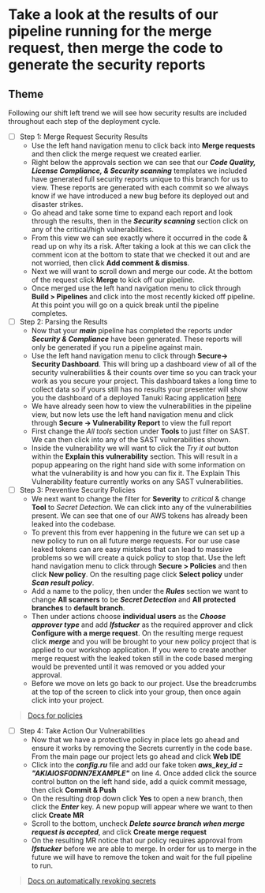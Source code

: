# Take a look at the results of our pipeline running for the merge request, then merge the code to generate the security reports

## Theme

Following our shift left trend we will see how security results are included throughout each step of the deployment cycle.

* [ ] Step 1: Merge Request Security Results
  * Use the left hand navigation menu to click back into **Merge requests** and then click the merge request we created earlier.
  * Right below the approvals section we can see that our **_Code Quality, License Compliance, & Security scanning_** templates we included have generated full security reports unique to this branch for us to view. These reports are generated with each commit so we always know if we have introduced a new bug before its deployed out and disaster strikes.
  * Go ahead and take some time to expand each report and look through the results, then in the **_Security scanning_** section click on any of the critical/high vulnerabilities.
  * From this view we can see exactly where it occurred in the code & read up on why its a risk. After taking a look at this we can click the comment icon at the bottom to state that we checked it out and are not worried, then click **Add comment & dismiss**.
  * Next we will want to scroll down and merge our code. At the bottom of the request click **Merge** to kick off our pipeline.
  * Once merged use the left hand navigation menu to click through **Build \> Pipelines** and click into the most recently kicked off pipeline. At this point you will go on a quick break until the pipeline completes.
* [ ] Step 2: Parsing the Results
  * Now that your **_main_** pipeline has completed the reports under **_Security & Compliance_** have been generated. These reports will only be generated if you run a pipeline against main.
  * Use the left hand navigation menu to click through **Secure-\> Security Dashboard**. This will bring up a dashboard view of all of the security vulnerabilities & their counts over time so you can track your work as you secure your project. This dashboard takes a long time to collect data so if yours still has no results your presenter will show you the dashboard of a deployed Tanuki Racing application [here](https://gitlab.com/gitlab-learn-labs/webinars/tanuki-racing/tanuki-racing-application/-/security/dashboard)
  * We have already seen how to view the vulnerabilities in the pipeline view, but now lets use the left hand navigation menu and click through **Secure -\> Vulnerability Report** to view the full report
  * First change the _All tools_ section under **Tools** to just filter on SAST. We can then click into any of the SAST vulnerabilities shown.
  * Inside the vulnerability we will want to click the _Try it out_ button within the **Explain this vulnerability** section. This will result in a popup appearing on the right hand side with some information on what the vulnerability is and how you can fix it. The Explain This Vulnerability feature currently works on any SAST vulnerabilities.
* [ ] Step 3: Preventive Security Policies
  * We next want to change the filter for **Severity**  to _critical_ & change **Tool** to _Secret Detection_. We can click into any of the vulnerabilities present. We can see that one of our AWS tokens has already been leaked into the codebase.
  * To prevent this from ever happening in the future we can set up a new policy to run on all future merge requests. For our use case leaked tokens can are easy mistakes that can lead to massive problems so we will create a quick policy to stop that. Use the left hand navigation menu to click through **Secure \> Policies** and then click **New policy**. On the resulting page click **Select policy** under **_Scan result policy_**.
  * Add a name to the policy, then under the **_Rules_** section we want to change **All scanners** to be **_Secret Detection_** and **All protected branches** to **default branch**.
  * Then under actions choose **individual users** as the **_Choose approver type_** and add **_lfstucker_** as the required approver and click **Configure with a merge request**. On the resulting merge request click ***merge*** and you will be brought to your new policy project that is applied to our workshop application. If you were to create another merge request with the leaked token still in the code based merging would be prevented until it was removed or you added your approval.
  * Before we move on lets go back to our project. Use the breadcrumbs at the top of the screen to click into your group, then once again click into your project.

> [Docs for policies](https://docs.gitlab.com/ee/user/application_security/policies/)

* [ ] Step 4: Take Action Our Vulnerabilities
  * Now that we have a protective policy in place lets go ahead and ensure it works by removing the Secrets currently in the code base. From the main page our project lets go ahead and click **Web IDE**
  * Click into the **_config.ru_** file and add our fake token **_aws_key_id = "AKIAIOSF0DNN7EXAMPLE"_** on line 4. Once added click the source control button on the left hand side, add a quick commit message, then click **Commit & Push**
  * On the resulting drop down click **Yes** to open a new branch, then click the **_Enter_** key. A new popup will appear where we want to then click **Create MR**
  * Scroll to the bottom, uncheck **_Delete source branch when merge request is accepted_**, and click **Create merge request**
  * On the resulting MR notice that our policy requires approval from **_lfstucker_** before we are able to merge. In order for us to merge in the future we will have to remove the token and wait for the full pipeline to run.

> [Docs on automatically revoking secrets](https://docs.gitlab.com/ee/user/application_security/secret_detection/#responding-to-a-leaked-secret)
